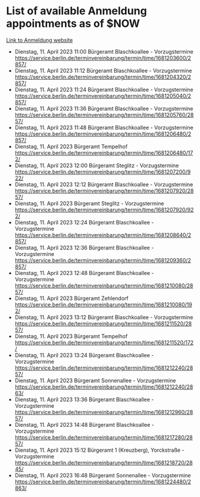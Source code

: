 # List of available Anmeldung appointments as of $NOW
[Link to Anmeldung website](https://service.berlin.de/terminvereinbarung/termin/tag.php?termin=1&anliegen[]=120686&dienstleisterlist=122210,122217,327316,122219,327312,122227,327314,122231,327346,122243,327348,122254,122252,329742,122260,329745,122262,329748,122271,327278,122273,327274,122277,327276,330436,122280,327294,122282,327290,122284,327292,122291,327270,122285,327266,122286,327264,122296,327268,150230,329760,122297,327286,122294,327284,122312,329763,122314,329775,122304,327330,122311,327334,122309,327332,317869,122281,327352,122279,329772,122283,122276,327324,122274,327326,122267,329766,122246,327318,122251,327320,122257,327322,122208,327298,122226,327300&herkunft=http%3A%2F%2Fservice.berlin.de%2Fdienstleistung%2F120686%2F)
- Dienstag, 11. April 2023 11:00 Bürgeramt Blaschkoallee - Vorzugstermine https://service.berlin.de/terminvereinbarung/termin/time/1681203600/2857/
- Dienstag, 11. April 2023 11:12 Bürgeramt Blaschkoallee - Vorzugstermine https://service.berlin.de/terminvereinbarung/termin/time/1681204320/2857/
- Dienstag, 11. April 2023 11:24 Bürgeramt Blaschkoallee - Vorzugstermine https://service.berlin.de/terminvereinbarung/termin/time/1681205040/2857/
- Dienstag, 11. April 2023 11:36 Bürgeramt Blaschkoallee - Vorzugstermine https://service.berlin.de/terminvereinbarung/termin/time/1681205760/2857/
- Dienstag, 11. April 2023 11:48 Bürgeramt Blaschkoallee - Vorzugstermine https://service.berlin.de/terminvereinbarung/termin/time/1681206480/2857/
- Dienstag, 11. April 2023  Bürgeramt Tempelhof https://service.berlin.de/terminvereinbarung/termin/time/1681206480/172/
- Dienstag, 11. April 2023 12:00 Bürgeramt Steglitz - Vorzugstermine https://service.berlin.de/terminvereinbarung/termin/time/1681207200/922/
- Dienstag, 11. April 2023 12:12 Bürgeramt Blaschkoallee - Vorzugstermine https://service.berlin.de/terminvereinbarung/termin/time/1681207920/2857/
- Dienstag, 11. April 2023  Bürgeramt Steglitz - Vorzugstermine https://service.berlin.de/terminvereinbarung/termin/time/1681207920/922/
- Dienstag, 11. April 2023 12:24 Bürgeramt Blaschkoallee - Vorzugstermine https://service.berlin.de/terminvereinbarung/termin/time/1681208640/2857/
- Dienstag, 11. April 2023 12:36 Bürgeramt Blaschkoallee - Vorzugstermine https://service.berlin.de/terminvereinbarung/termin/time/1681209360/2857/
- Dienstag, 11. April 2023 12:48 Bürgeramt Blaschkoallee - Vorzugstermine https://service.berlin.de/terminvereinbarung/termin/time/1681210080/2857/
- Dienstag, 11. April 2023  Bürgeramt Zehlendorf https://service.berlin.de/terminvereinbarung/termin/time/1681210080/192/
- Dienstag, 11. April 2023 13:12 Bürgeramt Blaschkoallee - Vorzugstermine https://service.berlin.de/terminvereinbarung/termin/time/1681211520/2857/
- Dienstag, 11. April 2023  Bürgeramt Tempelhof https://service.berlin.de/terminvereinbarung/termin/time/1681211520/172/
- Dienstag, 11. April 2023 13:24 Bürgeramt Blaschkoallee - Vorzugstermine https://service.berlin.de/terminvereinbarung/termin/time/1681212240/2857/
- Dienstag, 11. April 2023  Bürgeramt Sonnenallee - Vorzugstermine https://service.berlin.de/terminvereinbarung/termin/time/1681212240/2863/
- Dienstag, 11. April 2023 13:36 Bürgeramt Blaschkoallee - Vorzugstermine https://service.berlin.de/terminvereinbarung/termin/time/1681212960/2857/
- Dienstag, 11. April 2023 14:48 Bürgeramt Blaschkoallee - Vorzugstermine https://service.berlin.de/terminvereinbarung/termin/time/1681217280/2857/
- Dienstag, 11. April 2023 15:12 Bürgeramt 1 (Kreuzberg), Yorckstraße - Vorzugstermine https://service.berlin.de/terminvereinbarung/termin/time/1681218720/2845/
- Dienstag, 11. April 2023 16:48 Bürgeramt Sonnenallee - Vorzugstermine https://service.berlin.de/terminvereinbarung/termin/time/1681224480/2863/
